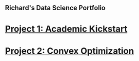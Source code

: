 ## Richard's Data Science Portfolio

# [Project 1: Academic Kickstart](https://github.com/maingk/academic-kickstart)

# [Project 2: Convex Optimization](https://github.com/maingk/academic-kickstart)
